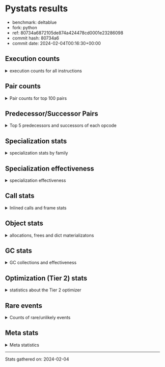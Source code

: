 
# Pystats results

- benchmark: deltablue
- fork: python
- ref: 80734a6872105de874a424478cd0001e23286098
- commit hash: 80734a6
- commit date: 2024-02-04T00:16:30+00:00

## Execution counts

<details>
<summary> execution counts for all instructions </summary>

|Name | Count | Self | Cumulative | Miss ratio | 
|---|---:|---:|---:|---:|
| LOAD_FAST | 391,496,320 | 20.2% | 20.2% |  |
| LOAD_ATTR_INSTANCE_VALUE | 268,408,620 | 13.9% | 34.1% | 1.5% |
| RESUME_CHECK | 131,636,640 | 6.8% | 40.9% | 0.0% |
| CALL_PY_EXACT_ARGS | 123,166,680 | 6.4% | 47.3% | 2.8% |
| LOAD_ATTR_METHOD_WITH_VALUES | 121,385,540 | 6.3% | 53.6% | 5.5% |
| LOAD_GLOBAL_MODULE | 94,470,280 | 4.9% | 58.4% |  |
| POP_JUMP_IF_FALSE | 93,130,320 | 4.8% | 63.3% |  |
| COMPARE_OP_INT | 87,805,100 | 4.5% | 67.8% |  |
| RETURN_VALUE | 81,860,940 | 4.2% | 72.0% |  |
| LOAD_ATTR_CLASS | 78,745,360 | 4.1% | 76.1% |  |
| STORE_FAST | 60,257,680 | 3.1% | 79.2% |  |
| STORE_ATTR_INSTANCE_VALUE | 55,089,540 | 2.8% | 82.1% | 3.4% |
| POP_TOP | 53,102,380 | 2.7% | 84.8% |  |
| RETURN_CONST | 51,095,040 | 2.6% | 87.4% |  |
| FOR_ITER_LIST | 41,702,280 | 2.2% | 89.6% |  |
| JUMP_BACKWARD | 41,364,480 | 2.1% | 91.7% |  |
| LOAD_FAST_LOAD_FAST | 20,323,840 | 1.1% | 92.8% |  |
| TO_BOOL_BOOL | 18,201,080 | 0.9% | 93.7% |  |
| LOAD_ATTR | 17,765,040 | 0.9% | 94.6% |  |
| POP_JUMP_IF_TRUE | 12,500,480 | 0.6% | 95.3% |  |
| LOAD_CONST | 9,244,240 | 0.5% | 95.8% |  |
| LOAD_GLOBAL_BUILTIN | 7,871,600 | 0.4% | 96.2% |  |
| BINARY_OP_ADD_INT | 7,165,340 | 0.4% | 96.5% |  |
| CALL_BOUND_METHOD_EXACT_ARGS | 6,955,340 | 0.4% | 96.9% |  |
| BINARY_OP_MULTIPLY_INT | 6,366,660 | 0.3% | 97.2% |  |
| CALL_LIST_APPEND | 5,997,860 | 0.3% | 97.5% |  |
| COMPARE_OP | 5,512,420 | 0.3% | 97.8% |  |
| COPY | 4,656,640 | 0.2% | 98.1% |  |
| CALL_LEN | 4,446,600 | 0.2% | 98.3% |  |
| TO_BOOL_INT | 4,446,600 | 0.2% | 98.5% |  |
| GET_ITER | 4,057,680 | 0.2% | 98.7% |  |
| CALL | 3,981,820 | 0.2% | 98.9% |  |
| COPY_FREE_VARS | 3,402,320 | 0.2% | 99.1% |  |
| LOAD_SUPER_ATTR_METHOD | 3,402,020 | 0.2% | 99.3% |  |
| CALL_METHOD_DESCRIPTOR_FAST | 3,185,780 | 0.2% | 99.5% | 100.0% |
| POP_JUMP_IF_NONE | 2,869,760 | 0.1% | 99.6% |  |
| FOR_ITER_RANGE | 1,405,380 | 0.1% | 99.7% |  |
| EXIT_INIT_CHECK | 1,318,140 | 0.1% | 99.8% |  |
| CALL_ALLOC_AND_ENTER_INIT | 1,318,140 | 0.1% | 99.8% |  |
| BINARY_OP | 856,520 | 0.0% | 99.9% |  |
| SWAP | 796,160 | 0.0% | 99.9% |  |
| JUMP_FORWARD | 514,560 | 0.0% | 99.9% |  |
| BINARY_SUBSCR | 507,440 | 0.0% | 100.0% |  |
| UNARY_NOT | 271,360 | 0.0% | 100.0% |  |
| INTERPRETER_EXIT | 261,380 | 0.0% | 100.0% |  |
| BINARY_OP_SUBTRACT_INT | 89,540 | 0.0% | 100.0% |  |
| LOAD_ATTR_SLOT | 61,320 | 0.0% | 100.0% |  |
| CALL_BUILTIN_CLASS | 22,980 | 0.0% | 100.0% |  |
| CALL_METHOD_DESCRIPTOR_O | 10,400 | 0.0% | 100.0% | 100.0% |
| BUILD_CONST_KEY_MAP | 10,240 | 0.0% | 100.0% |  |
| BINARY_SUBSCR_DICT | 10,220 | 0.0% | 100.0% |  |
| STORE_GLOBAL | 5,120 | 0.0% | 100.0% |  |
| LOAD_GLOBAL | 4,080 | 0.0% | 100.0% |  |
| PUSH_NULL | 2,880 | 0.0% | 100.0% |  |
| LOAD_FAST_CHECK | 2,560 | 0.0% | 100.0% |  |
| STORE_FAST_STORE_FAST | 2,560 | 0.0% | 100.0% |  |
| UNPACK_SEQUENCE_TUPLE | 2,540 | 0.0% | 100.0% |  |
| STORE_ATTR | 2,200 | 0.0% | 100.0% |  |
| TO_BOOL | 1,280 | 0.0% | 100.0% |  |
| RESUME | 1,200 | 0.0% | 100.0% | 305.0% |
| FOR_ITER | 520 | 0.0% | 100.0% |  |
| LOAD_SUPER_ATTR | 440 | 0.0% | 100.0% |  |
| LOAD_DEREF | 160 | 0.0% | 100.0% |  |
| LOAD_ATTR_MODULE | 120 | 0.0% | 100.0% |  |
| NOP | 80 | 0.0% | 100.0% |  |
| CALL_FUNCTION_EX | 80 | 0.0% | 100.0% |  |
| BINARY_OP_SUBTRACT_FLOAT | 60 | 0.0% | 100.0% |  |
| UNPACK_SEQUENCE | 40 | 0.0% | 100.0% |  |


</details>

## Pair counts

<details>
<summary> Pair counts for top 100 pairs </summary>

|Pair | Count | Self | Cumulative | 
|---|---:|---:|---:|
| LOAD_FAST LOAD_ATTR_INSTANCE_VALUE | 210,659,280 | 10.9% | 10.9% |
| RESUME_CHECK LOAD_FAST | 124,154,240 | 6.4% | 17.3% |
| CALL_PY_EXACT_ARGS RESUME_CHECK | 121,275,820 | 6.3% | 23.6% |
| LOAD_FAST LOAD_ATTR_METHOD_WITH_VALUES | 115,525,680 | 6.0% | 29.5% |
| LOAD_ATTR_METHOD_WITH_VALUES CALL_PY_EXACT_ARGS | 109,241,200 | 5.6% | 35.2% |
| POP_JUMP_IF_FALSE LOAD_FAST | 81,198,080 | 4.2% | 39.4% |
| LOAD_GLOBAL_MODULE LOAD_ATTR_CLASS | 78,745,120 | 4.1% | 43.5% |
| COMPARE_OP_INT POP_JUMP_IF_FALSE | 76,991,800 | 4.0% | 47.4% |
| LOAD_ATTR_INSTANCE_VALUE LOAD_GLOBAL_MODULE | 75,414,840 | 3.9% | 51.3% |
| LOAD_ATTR_CLASS COMPARE_OP_INT | 75,409,760 | 3.9% | 55.2% |
| LOAD_ATTR_INSTANCE_VALUE RETURN_VALUE | 67,089,780 | 3.5% | 58.7% |
| LOAD_ATTR_INSTANCE_VALUE LOAD_FAST | 50,917,820 | 2.6% | 61.3% |
| STORE_FAST LOAD_FAST | 50,457,920 | 2.6% | 63.9% |
| RETURN_CONST POP_TOP | 47,915,520 | 2.5% | 66.4% |
| JUMP_BACKWARD FOR_ITER_LIST | 37,667,720 | 1.9% | 68.4% |
| FOR_ITER_LIST STORE_FAST | 37,667,720 | 1.9% | 70.3% |
| STORE_ATTR_INSTANCE_VALUE RETURN_CONST | 37,554,820 | 1.9% | 72.3% |
| POP_TOP JUMP_BACKWARD | 31,490,640 | 1.6% | 73.9% |
| RETURN_VALUE LOAD_ATTR_INSTANCE_VALUE | 28,710,280 | 1.5% | 75.4% |
| RETURN_VALUE STORE_ATTR_INSTANCE_VALUE | 27,924,360 | 1.4% | 76.8% |
| LOAD_ATTR_INSTANCE_VALUE LOAD_ATTR_INSTANCE_VALUE | 27,204,200 | 1.4% | 78.2% |
| LOAD_FAST STORE_ATTR_INSTANCE_VALUE | 12,233,020 | 0.6% | 78.9% |
| LOAD_FAST CALL_PY_EXACT_ARGS | 12,023,280 | 0.6% | 79.5% |
| LOAD_ATTR LOAD_FAST | 11,743,860 | 0.6% | 80.1% |
| TO_BOOL_BOOL POP_JUMP_IF_FALSE | 11,663,020 | 0.6% | 80.7% |
| LOAD_ATTR_METHOD_WITH_VALUES LOAD_FAST | 10,720,880 | 0.6% | 81.2% |
| RETURN_VALUE TO_BOOL_BOOL | 10,395,620 | 0.5% | 81.8% |
| POP_TOP LOAD_FAST | 9,326,080 | 0.5% | 82.3% |
| COMPARE_OP_INT RETURN_VALUE | 9,277,380 | 0.5% | 82.7% |
| RETURN_VALUE STORE_FAST | 8,867,700 | 0.5% | 83.2% |
| STORE_ATTR_INSTANCE_VALUE LOAD_FAST | 8,680,640 | 0.4% | 83.6% |
| LOAD_FAST LOAD_ATTR | 8,594,160 | 0.4% | 84.1% |
| LOAD_FAST_LOAD_FAST STORE_ATTR_INSTANCE_VALUE | 7,095,780 | 0.4% | 84.5% |
| LOAD_ATTR_INSTANCE_VALUE STORE_FAST | 7,022,000 | 0.4% | 84.8% |
| LOAD_ATTR_INSTANCE_VALUE STORE_ATTR_INSTANCE_VALUE | 7,003,920 | 0.4% | 85.2% |
| CALL_BOUND_METHOD_EXACT_ARGS RESUME_CHECK | 6,955,340 | 0.4% | 85.5% |
| LOAD_GLOBAL_MODULE LOAD_ATTR | 6,492,160 | 0.3% | 85.9% |
| LOAD_FAST COMPARE_OP_INT | 6,471,320 | 0.3% | 86.2% |
| STORE_FAST LOAD_FAST_LOAD_FAST | 6,348,800 | 0.3% | 86.5% |
| TO_BOOL_BOOL POP_JUMP_IF_TRUE | 6,266,720 | 0.3% | 86.9% |
| BINARY_OP_ADD_INT LOAD_FAST | 5,859,820 | 0.3% | 87.2% |
| BINARY_OP_MULTIPLY_INT LOAD_FAST | 5,859,820 | 0.3% | 87.5% |
| LOAD_ATTR_INSTANCE_VALUE BINARY_OP_ADD_INT | 5,859,800 | 0.3% | 87.8% |
| LOAD_ATTR_INSTANCE_VALUE BINARY_OP_MULTIPLY_INT | 5,859,800 | 0.3% | 88.1% |
| POP_JUMP_IF_TRUE LOAD_FAST | 5,488,640 | 0.3% | 88.4% |
| LOAD_FAST CALL_LIST_APPEND | 5,480,560 | 0.3% | 88.6% |
| COMPARE_OP POP_JUMP_IF_TRUE | 5,470,780 | 0.3% | 88.9% |
| LOAD_FAST_LOAD_FAST COMPARE_OP | 5,470,760 | 0.3% | 89.2% |
| LOAD_ATTR_INSTANCE_VALUE COMPARE_OP_INT | 4,897,200 | 0.3% | 89.5% |
| LOAD_ATTR_INSTANCE_VALUE CALL_BOUND_METHOD_EXACT_ARGS | 4,896,960 | 0.3% | 89.7% |
| RETURN_VALUE LOAD_FAST | 4,656,640 | 0.2% | 90.0% |
| LOAD_GLOBAL_BUILTIN LOAD_FAST | 4,456,820 | 0.2% | 90.2% |
| TO_BOOL_INT POP_JUMP_IF_FALSE | 4,446,600 | 0.2% | 90.4% |
| LOAD_FAST CALL_LEN | 4,446,480 | 0.2% | 90.6% |
| CALL_LEN TO_BOOL_INT | 4,446,480 | 0.2% | 90.9% |
| POP_JUMP_IF_TRUE JUMP_BACKWARD | 4,428,800 | 0.2% | 91.1% |
| POP_JUMP_IF_FALSE LOAD_GLOBAL_MODULE | 4,136,440 | 0.2% | 91.3% |
| GET_ITER FOR_ITER_LIST | 4,034,440 | 0.2% | 91.5% |
| LOAD_CONST LOAD_FAST | 3,978,240 | 0.2% | 91.7% |
| LOAD_GLOBAL_MODULE LOAD_FAST | 3,947,080 | 0.2% | 91.9% |
| POP_TOP RETURN_CONST | 3,916,840 | 0.2% | 92.1% |
| POP_TOP LOAD_FAST_LOAD_FAST | 3,906,560 | 0.2% | 92.3% |
| COPY TO_BOOL_BOOL | 3,860,320 | 0.2% | 92.5% |
| COPY_FREE_VARS RESUME_CHECK | 3,402,080 | 0.2% | 92.7% |
| LOAD_FAST LOAD_SUPER_ATTR_METHOD | 3,401,800 | 0.2% | 92.9% |
| LOAD_GLOBAL_BUILTIN LOAD_GLOBAL_MODULE | 3,401,800 | 0.2% | 93.1% |
| STORE_ATTR_INSTANCE_VALUE LOAD_GLOBAL_MODULE | 3,381,520 | 0.2% | 93.2% |
| LOAD_FAST RETURN_VALUE | 3,379,280 | 0.2% | 93.4% |
| LOAD_ATTR_CLASS LOAD_FAST | 3,335,520 | 0.2% | 93.6% |
| RESUME_CHECK LOAD_GLOBAL_BUILTIN | 3,145,840 | 0.2% | 93.8% |
| LOAD_ATTR LOAD_CONST | 3,136,060 | 0.2% | 93.9% |
| CALL_METHOD_DESCRIPTOR_FAST STORE_FAST | 3,125,700 | 0.2% | 94.1% |
| LOAD_CONST CALL_METHOD_DESCRIPTOR_FAST | 3,125,640 | 0.2% | 94.2% |
| LOAD_ATTR_INSTANCE_VALUE COPY | 3,087,300 | 0.2% | 94.4% |
| FOR_ITER_LIST RETURN_CONST | 2,956,800 | 0.2% | 94.5% |
| STORE_FAST LOAD_GLOBAL_MODULE | 2,879,520 | 0.1% | 94.7% |
| LOAD_FAST POP_JUMP_IF_NONE | 2,859,520 | 0.1% | 94.8% |
| POP_JUMP_IF_FALSE JUMP_BACKWARD | 2,839,040 | 0.1% | 95.0% |
| LOAD_FAST GET_ITER | 2,621,520 | 0.1% | 95.1% |
| STORE_ATTR_INSTANCE_VALUE LOAD_CONST | 2,608,480 | 0.1% | 95.3% |
| LOAD_ATTR_INSTANCE_VALUE LOAD_ATTR | 2,604,000 | 0.1% | 95.4% |
| POP_TOP LOAD_GLOBAL_BUILTIN | 2,603,360 | 0.1% | 95.5% |
| CALL_LIST_APPEND RETURN_CONST | 2,593,240 | 0.1% | 95.7% |
| LOAD_ATTR_INSTANCE_VALUE TO_BOOL_BOOL | 2,329,480 | 0.1% | 95.8% |
| JUMP_BACKWARD LOAD_FAST | 2,314,240 | 0.1% | 95.9% |
| POP_JUMP_IF_FALSE POP_TOP | 2,314,240 | 0.1% | 96.0% |
| LOAD_GLOBAL_MODULE CALL | 2,134,920 | 0.1% | 96.1% |
| LOAD_GLOBAL_MODULE LOAD_ATTR_METHOD_WITH_VALUES | 2,104,120 | 0.1% | 96.2% |
| POP_JUMP_IF_FALSE RETURN_CONST | 2,099,200 | 0.1% | 96.4% |
| RESUME_CHECK LOAD_GLOBAL_MODULE | 2,098,920 | 0.1% | 96.5% |
| LOAD_ATTR LOAD_FAST_LOAD_FAST | 2,058,260 | 0.1% | 96.6% |
| LOAD_FAST_LOAD_FAST CALL_BOUND_METHOD_EXACT_ARGS | 2,058,200 | 0.1% | 96.7% |
| STORE_ATTR_INSTANCE_VALUE LOAD_FAST_LOAD_FAST | 2,058,140 | 0.1% | 96.8% |
| CALL_LIST_APPEND JUMP_BACKWARD | 1,827,760 | 0.1% | 96.9% |
| CALL_PY_EXACT_ARGS COPY_FREE_VARS | 1,825,180 | 0.1% | 97.0% |
| LOAD_ATTR_INSTANCE_VALUE LOAD_ATTR_METHOD_WITH_VALUES | 1,817,360 | 0.1% | 97.1% |
| LOAD_FAST_LOAD_FAST LOAD_ATTR_METHOD_WITH_VALUES | 1,812,400 | 0.1% | 97.2% |
| CALL STORE_FAST | 1,605,420 | 0.1% | 97.2% |
| RETURN_CONST TO_BOOL_BOOL | 1,594,740 | 0.1% | 97.3% |
| CALL POP_TOP | 1,579,920 | 0.1% | 97.4% |


</details>

## Predecessor/Successor Pairs

<details>
<summary> Top 5 predecessors and successors of each opcode </summary>

### CACHE

<details>
<summary> Successors and predecessors for CACHE </summary>

|Successors | Count | Percentage | 
|---|---:|---:|
| COPY_FREE_VARS | 258,820 | 99.0% |
| RESUME_CHECK | 2,540 | 1.0% |
| RESUME | 20 | 0.0% |


</details>

### BINARY_SUBSCR

<details>
<summary> Successors and predecessors for BINARY_SUBSCR </summary>

|Predecessors | Count | Percentage | 
|---|---:|---:|
| LOAD_FAST_LOAD_FAST | 506,880 | 99.9% |
| BINARY_SUBSCR | 520 | 0.1% |
| LOAD_ATTR | 20 | 0.0% |
| LOAD_ATTR_INSTANCE_VALUE | 20 | 0.0% |

|Successors | Count | Percentage | 
|---|---:|---:|
| LOAD_ATTR_INSTANCE_VALUE | 506,800 | 99.9% |
| BINARY_SUBSCR | 520 | 0.1% |
| LOAD_ATTR | 80 | 0.0% |
| RETURN_VALUE | 20 | 0.0% |
| BINARY_SUBSCR_DICT | 20 | 0.0% |


</details>

### EXIT_INIT_CHECK

<details>
<summary> Successors and predecessors for EXIT_INIT_CHECK </summary>

|Predecessors | Count | Percentage | 
|---|---:|---:|
| RETURN_CONST | 1,318,140 | 100.0% |

|Successors | Count | Percentage | 
|---|---:|---:|
| RETURN_VALUE | 1,318,140 | 100.0% |


</details>

### GET_ITER

<details>
<summary> Successors and predecessors for GET_ITER </summary>

|Predecessors | Count | Percentage | 
|---|---:|---:|
| LOAD_FAST | 2,621,520 | 64.6% |
| LOAD_ATTR_INSTANCE_VALUE | 1,413,060 | 34.8% |
| CALL_BUILTIN_CLASS | 22,920 | 0.6% |
| CALL | 120 | 0.0% |
| LOAD_ATTR | 60 | 0.0% |

|Successors | Count | Percentage | 
|---|---:|---:|
| FOR_ITER_LIST | 4,034,440 | 99.4% |
| FOR_ITER_RANGE | 22,980 | 0.6% |
| FOR_ITER | 260 | 0.0% |


</details>

### INTERPRETER_EXIT

<details>
<summary> Successors and predecessors for INTERPRETER_EXIT </summary>

|Predecessors | Count | Percentage | 
|---|---:|---:|
| RETURN_CONST | 261,380 | 100.0% |


</details>

### NOP

<details>
<summary> Successors and predecessors for NOP </summary>

|Predecessors | Count | Percentage | 
|---|---:|---:|
| POP_TOP | 80 | 100.0% |

|Successors | Count | Percentage | 
|---|---:|---:|
| LOAD_DEREF | 80 | 100.0% |


</details>

### POP_TOP

<details>
<summary> Successors and predecessors for POP_TOP </summary>

|Predecessors | Count | Percentage | 
|---|---:|---:|
| RETURN_CONST | 47,915,520 | 90.2% |
| POP_JUMP_IF_FALSE | 2,314,240 | 4.4% |
| CALL | 1,579,920 | 3.0% |
| RETURN_VALUE | 770,480 | 1.5% |
| POP_JUMP_IF_TRUE | 512,000 | 1.0% |

|Successors | Count | Percentage | 
|---|---:|---:|
| JUMP_BACKWARD | 31,490,640 | 59.3% |
| LOAD_FAST | 9,326,080 | 17.6% |
| RETURN_CONST | 3,916,840 | 7.4% |
| LOAD_FAST_LOAD_FAST | 3,906,560 | 7.4% |
| LOAD_GLOBAL_BUILTIN | 2,603,360 | 4.9% |


</details>

### PUSH_NULL

<details>
<summary> Successors and predecessors for PUSH_NULL </summary>

|Predecessors | Count | Percentage | 
|---|---:|---:|
| LOAD_FAST | 2,720 | 94.4% |
| LOAD_DEREF | 80 | 2.8% |
| LOAD_ATTR_MODULE | 60 | 2.1% |
| LOAD_ATTR | 20 | 0.7% |

|Successors | Count | Percentage | 
|---|---:|---:|
| CALL | 2,800 | 97.2% |
| LOAD_FAST | 80 | 2.8% |


</details>

### RETURN_VALUE

<details>
<summary> Successors and predecessors for RETURN_VALUE </summary>

|Predecessors | Count | Percentage | 
|---|---:|---:|
| LOAD_ATTR_INSTANCE_VALUE | 67,089,780 | 82.0% |
| COMPARE_OP_INT | 9,277,380 | 11.3% |
| LOAD_FAST | 3,379,280 | 4.1% |
| EXIT_INIT_CHECK | 1,318,140 | 1.6% |
| POP_JUMP_IF_TRUE | 773,120 | 0.9% |

|Successors | Count | Percentage | 
|---|---:|---:|
| LOAD_ATTR_INSTANCE_VALUE | 28,710,280 | 35.1% |
| STORE_ATTR_INSTANCE_VALUE | 27,924,360 | 34.1% |
| TO_BOOL_BOOL | 10,395,620 | 12.7% |
| STORE_FAST | 8,867,700 | 10.8% |
| LOAD_FAST | 4,656,640 | 5.7% |


</details>

### TO_BOOL

<details>
<summary> Successors and predecessors for TO_BOOL </summary>

|Predecessors | Count | Percentage | 
|---|---:|---:|
| RETURN_VALUE | 540 | 42.2% |
| COPY | 160 | 12.5% |
| RETURN_CONST | 140 | 10.9% |
| CALL | 120 | 9.4% |
| CALL_LEN | 120 | 9.4% |

|Successors | Count | Percentage | 
|---|---:|---:|
| TO_BOOL_BOOL | 520 | 40.6% |
| POP_JUMP_IF_FALSE | 460 | 35.9% |
| POP_JUMP_IF_TRUE | 160 | 12.5% |
| TO_BOOL_INT | 120 | 9.4% |
| UNARY_NOT | 20 | 1.6% |


</details>

### UNARY_NOT

<details>
<summary> Successors and predecessors for UNARY_NOT </summary>

|Predecessors | Count | Percentage | 
|---|---:|---:|
| TO_BOOL_BOOL | 271,340 | 100.0% |
| TO_BOOL | 20 | 0.0% |

|Successors | Count | Percentage | 
|---|---:|---:|
| LOAD_FAST | 271,360 | 100.0% |


</details>

### BINARY_OP

<details>
<summary> Successors and predecessors for BINARY_OP </summary>

|Predecessors | Count | Percentage | 
|---|---:|---:|
| LOAD_FAST | 770,600 | 90.0% |
| LOAD_ATTR_INSTANCE_VALUE | 84,520 | 9.9% |
| BINARY_OP | 1,000 | 0.1% |
| LOAD_CONST | 320 | 0.0% |
| LOAD_ATTR | 80 | 0.0% |

|Successors | Count | Percentage | 
|---|---:|---:|
| LOAD_FAST | 596,540 | 69.6% |
| STORE_FAST | 258,580 | 30.2% |
| BINARY_OP | 1,000 | 0.1% |
| BINARY_OP_ADD_INT | 100 | 0.0% |
| CALL | 60 | 0.0% |


</details>

### BUILD_CONST_KEY_MAP

<details>
<summary> Successors and predecessors for BUILD_CONST_KEY_MAP </summary>

|Predecessors | Count | Percentage | 
|---|---:|---:|
| LOAD_CONST | 10,240 | 100.0% |

|Successors | Count | Percentage | 
|---|---:|---:|
| STORE_FAST | 10,240 | 100.0% |


</details>

### CALL

<details>
<summary> Successors and predecessors for CALL </summary>

|Predecessors | Count | Percentage | 
|---|---:|---:|
| LOAD_GLOBAL_MODULE | 2,134,920 | 53.6% |
| LOAD_SUPER_ATTR_METHOD | 1,576,900 | 39.6% |
| LOAD_FAST | 260,440 | 6.5% |
| CALL | 3,420 | 0.1% |
| PUSH_NULL | 2,800 | 0.1% |

|Successors | Count | Percentage | 
|---|---:|---:|
| STORE_FAST | 1,605,420 | 40.3% |
| POP_TOP | 1,579,920 | 39.7% |
| LOAD_FAST | 788,560 | 19.8% |
| CALL | 3,420 | 0.1% |
| CALL_PY_EXACT_ARGS | 1,520 | 0.0% |


</details>

### CALL_FUNCTION_EX

<details>
<summary> Successors and predecessors for CALL_FUNCTION_EX </summary>

|Predecessors | Count | Percentage | 
|---|---:|---:|
| LOAD_FAST | 80 | 100.0% |

|Successors | Count | Percentage | 
|---|---:|---:|
| COPY_FREE_VARS | 80 | 100.0% |


</details>

### COMPARE_OP

<details>
<summary> Successors and predecessors for COMPARE_OP </summary>

|Predecessors | Count | Percentage | 
|---|---:|---:|
| LOAD_FAST_LOAD_FAST | 5,470,760 | 99.2% |
| LOAD_FAST | 20,840 | 0.4% |
| LOAD_ATTR | 15,480 | 0.3% |
| LOAD_CONST | 2,680 | 0.0% |
| COMPARE_OP | 2,460 | 0.0% |

|Successors | Count | Percentage | 
|---|---:|---:|
| POP_JUMP_IF_TRUE | 5,470,780 | 99.2% |
| POP_JUMP_IF_FALSE | 28,440 | 0.5% |
| STORE_FAST | 10,240 | 0.2% |
| COMPARE_OP | 2,460 | 0.0% |
| COMPARE_OP_INT | 420 | 0.0% |


</details>

### COPY

<details>
<summary> Successors and predecessors for COPY </summary>

|Predecessors | Count | Percentage | 
|---|---:|---:|
| LOAD_ATTR_INSTANCE_VALUE | 3,087,300 | 66.3% |
| LOAD_FAST | 796,160 | 17.1% |
| COMPARE_OP_INT | 773,100 | 16.6% |
| LOAD_ATTR | 60 | 0.0% |
| COMPARE_OP | 20 | 0.0% |

|Successors | Count | Percentage | 
|---|---:|---:|
| TO_BOOL_BOOL | 3,860,320 | 82.9% |
| LOAD_ATTR_INSTANCE_VALUE | 796,120 | 17.1% |
| TO_BOOL | 160 | 0.0% |
| LOAD_ATTR | 40 | 0.0% |


</details>

### COPY_FREE_VARS

<details>
<summary> Successors and predecessors for COPY_FREE_VARS </summary>

|Predecessors | Count | Percentage | 
|---|---:|---:|
| CALL_PY_EXACT_ARGS | 1,825,180 | 53.6% |
| CALL_ALLOC_AND_ENTER_INIT | 1,318,140 | 38.7% |
| CACHE | 258,820 | 7.6% |
| CALL | 100 | 0.0% |
| CALL_FUNCTION_EX | 80 | 0.0% |

|Successors | Count | Percentage | 
|---|---:|---:|
| RESUME_CHECK | 3,402,080 | 100.0% |
| RESUME | 240 | 0.0% |


</details>

### FOR_ITER

<details>
<summary> Successors and predecessors for FOR_ITER </summary>

|Predecessors | Count | Percentage | 
|---|---:|---:|
| GET_ITER | 260 | 50.0% |
| JUMP_BACKWARD | 260 | 50.0% |

|Successors | Count | Percentage | 
|---|---:|---:|
| STORE_FAST | 260 | 50.0% |
| FOR_ITER_RANGE | 140 | 26.9% |
| FOR_ITER_LIST | 120 | 23.1% |


</details>

### JUMP_BACKWARD

<details>
<summary> Successors and predecessors for JUMP_BACKWARD </summary>

|Predecessors | Count | Percentage | 
|---|---:|---:|
| POP_TOP | 31,490,640 | 76.1% |
| POP_JUMP_IF_TRUE | 4,428,800 | 10.7% |
| POP_JUMP_IF_FALSE | 2,839,040 | 6.9% |
| CALL_LIST_APPEND | 1,827,760 | 4.4% |
| POP_JUMP_IF_NONE | 509,440 | 1.2% |

|Successors | Count | Percentage | 
|---|---:|---:|
| FOR_ITER_LIST | 37,667,720 | 91.1% |
| LOAD_FAST | 2,314,240 | 5.6% |
| FOR_ITER_RANGE | 1,382,260 | 3.3% |
| FOR_ITER | 260 | 0.0% |


</details>

### JUMP_FORWARD

<details>
<summary> Successors and predecessors for JUMP_FORWARD </summary>

|Predecessors | Count | Percentage | 
|---|---:|---:|
| STORE_ATTR_INSTANCE_VALUE | 514,520 | 100.0% |
| STORE_ATTR | 40 | 0.0% |

|Successors | Count | Percentage | 
|---|---:|---:|
| LOAD_GLOBAL_MODULE | 258,560 | 50.2% |
| LOAD_FAST | 256,000 | 49.8% |


</details>

### LOAD_ATTR

<details>
<summary> Successors and predecessors for LOAD_ATTR </summary>

|Predecessors | Count | Percentage | 
|---|---:|---:|
| LOAD_FAST | 8,594,160 | 48.4% |
| LOAD_GLOBAL_MODULE | 6,492,160 | 36.5% |
| LOAD_ATTR_INSTANCE_VALUE | 2,604,000 | 14.7% |
| LOAD_ATTR_SLOT | 61,320 | 0.3% |
| LOAD_ATTR | 12,160 | 0.1% |

|Successors | Count | Percentage | 
|---|---:|---:|
| LOAD_FAST | 11,743,860 | 66.1% |
| LOAD_CONST | 3,136,060 | 17.7% |
| LOAD_FAST_LOAD_FAST | 2,058,260 | 11.6% |
| CALL_ALLOC_AND_ENTER_INIT | 783,120 | 4.4% |
| COMPARE_OP | 15,480 | 0.1% |


</details>

### LOAD_CONST

<details>
<summary> Successors and predecessors for LOAD_CONST </summary>

|Predecessors | Count | Percentage | 
|---|---:|---:|
| LOAD_ATTR | 3,136,060 | 33.9% |
| STORE_ATTR_INSTANCE_VALUE | 2,608,480 | 28.2% |
| LOAD_ATTR_INSTANCE_VALUE | 801,220 | 8.7% |
| LOAD_FAST | 783,440 | 8.5% |
| LOAD_GLOBAL_MODULE | 517,040 | 5.6% |

|Successors | Count | Percentage | 
|---|---:|---:|
| LOAD_FAST | 3,978,240 | 43.0% |
| CALL_METHOD_DESCRIPTOR_FAST | 3,125,640 | 33.8% |
| BINARY_OP_ADD_INT | 1,305,440 | 14.1% |
| BINARY_OP_MULTIPLY_INT | 506,800 | 5.5% |
| COMPARE_OP_INT | 261,080 | 2.8% |


</details>

### LOAD_DEREF

<details>
<summary> Successors and predecessors for LOAD_DEREF </summary>

|Predecessors | Count | Percentage | 
|---|---:|---:|
| NOP | 80 | 50.0% |
| STORE_FAST | 80 | 50.0% |

|Successors | Count | Percentage | 
|---|---:|---:|
| PUSH_NULL | 80 | 50.0% |
| STORE_FAST | 80 | 50.0% |


</details>

### LOAD_FAST

<details>
<summary> Successors and predecessors for LOAD_FAST </summary>

|Predecessors | Count | Percentage | 
|---|---:|---:|
| RESUME_CHECK | 124,154,240 | 31.7% |
| POP_JUMP_IF_FALSE | 81,198,080 | 20.7% |
| LOAD_ATTR_INSTANCE_VALUE | 50,917,820 | 13.0% |
| STORE_FAST | 50,457,920 | 12.9% |
| LOAD_ATTR | 11,743,860 | 3.0% |

|Successors | Count | Percentage | 
|---|---:|---:|
| LOAD_ATTR_INSTANCE_VALUE | 210,659,280 | 53.8% |
| LOAD_ATTR_METHOD_WITH_VALUES | 115,525,680 | 29.5% |
| STORE_ATTR_INSTANCE_VALUE | 12,233,020 | 3.1% |
| CALL_PY_EXACT_ARGS | 12,023,280 | 3.1% |
| LOAD_ATTR | 8,594,160 | 2.2% |


</details>

### LOAD_FAST_CHECK

<details>
<summary> Successors and predecessors for LOAD_FAST_CHECK </summary>

|Predecessors | Count | Percentage | 
|---|---:|---:|
| POP_TOP | 2,560 | 100.0% |

|Successors | Count | Percentage | 
|---|---:|---:|
| LOAD_ATTR_INSTANCE_VALUE | 2,520 | 98.4% |
| LOAD_ATTR | 40 | 1.6% |


</details>

### LOAD_FAST_LOAD_FAST

<details>
<summary> Successors and predecessors for LOAD_FAST_LOAD_FAST </summary>

|Predecessors | Count | Percentage | 
|---|---:|---:|
| STORE_FAST | 6,348,800 | 31.2% |
| POP_TOP | 3,906,560 | 19.2% |
| LOAD_ATTR | 2,058,260 | 10.1% |
| STORE_ATTR_INSTANCE_VALUE | 2,058,140 | 10.1% |
| POP_JUMP_IF_TRUE | 1,297,920 | 6.4% |

|Successors | Count | Percentage | 
|---|---:|---:|
| STORE_ATTR_INSTANCE_VALUE | 7,095,780 | 34.9% |
| COMPARE_OP | 5,470,760 | 26.9% |
| CALL_BOUND_METHOD_EXACT_ARGS | 2,058,200 | 10.1% |
| LOAD_ATTR_METHOD_WITH_VALUES | 1,812,400 | 8.9% |
| CALL_PY_EXACT_ARGS | 1,569,160 | 7.7% |


</details>

### LOAD_GLOBAL

<details>
<summary> Successors and predecessors for LOAD_GLOBAL </summary>

|Predecessors | Count | Percentage | 
|---|---:|---:|
| STORE_FAST | 680 | 16.7% |
| POP_JUMP_IF_FALSE | 560 | 13.7% |
| POP_TOP | 500 | 12.3% |
| RESUME | 380 | 9.3% |
| RESUME_CHECK | 380 | 9.3% |

|Successors | Count | Percentage | 
|---|---:|---:|
| LOAD_GLOBAL_MODULE | 1,560 | 38.2% |
| LOAD_ATTR | 760 | 18.6% |
| LOAD_FAST | 660 | 16.2% |
| LOAD_GLOBAL_BUILTIN | 480 | 11.8% |
| CALL | 240 | 5.9% |


</details>

### LOAD_SUPER_ATTR

<details>
<summary> Successors and predecessors for LOAD_SUPER_ATTR </summary>

|Predecessors | Count | Percentage | 
|---|---:|---:|
| LOAD_FAST | 440 | 100.0% |

|Successors | Count | Percentage | 
|---|---:|---:|
| LOAD_SUPER_ATTR_METHOD | 220 | 50.0% |
| CALL | 100 | 22.7% |
| LOAD_FAST | 60 | 13.6% |
| LOAD_FAST_LOAD_FAST | 60 | 13.6% |


</details>

### POP_JUMP_IF_FALSE

<details>
<summary> Successors and predecessors for POP_JUMP_IF_FALSE </summary>

|Predecessors | Count | Percentage | 
|---|---:|---:|
| COMPARE_OP_INT | 76,991,800 | 82.7% |
| TO_BOOL_BOOL | 11,663,020 | 12.5% |
| TO_BOOL_INT | 4,446,600 | 4.8% |
| COMPARE_OP | 28,440 | 0.0% |
| TO_BOOL | 460 | 0.0% |

|Successors | Count | Percentage | 
|---|---:|---:|
| LOAD_FAST | 81,198,080 | 87.2% |
| LOAD_GLOBAL_MODULE | 4,136,440 | 4.4% |
| JUMP_BACKWARD | 2,839,040 | 3.0% |
| POP_TOP | 2,314,240 | 2.5% |
| RETURN_CONST | 2,099,200 | 2.3% |


</details>

### POP_JUMP_IF_NONE

<details>
<summary> Successors and predecessors for POP_JUMP_IF_NONE </summary>

|Predecessors | Count | Percentage | 
|---|---:|---:|
| LOAD_FAST | 2,859,520 | 99.6% |
| LOAD_ATTR_INSTANCE_VALUE | 10,220 | 0.4% |
| LOAD_ATTR | 20 | 0.0% |

|Successors | Count | Percentage | 
|---|---:|---:|
| RETURN_CONST | 783,360 | 27.3% |
| LOAD_FAST_LOAD_FAST | 778,240 | 27.1% |
| LOAD_FAST | 542,720 | 18.9% |
| JUMP_BACKWARD | 509,440 | 17.8% |
| LOAD_GLOBAL_MODULE | 255,960 | 8.9% |


</details>

### POP_JUMP_IF_TRUE

<details>
<summary> Successors and predecessors for POP_JUMP_IF_TRUE </summary>

|Predecessors | Count | Percentage | 
|---|---:|---:|
| TO_BOOL_BOOL | 6,266,720 | 50.1% |
| COMPARE_OP | 5,470,780 | 43.8% |
| COMPARE_OP_INT | 762,820 | 6.1% |
| TO_BOOL | 160 | 0.0% |

|Successors | Count | Percentage | 
|---|---:|---:|
| LOAD_FAST | 5,488,640 | 43.9% |
| JUMP_BACKWARD | 4,428,800 | 35.4% |
| LOAD_FAST_LOAD_FAST | 1,297,920 | 10.4% |
| RETURN_VALUE | 773,120 | 6.2% |
| POP_TOP | 512,000 | 4.1% |


</details>

### RETURN_CONST

<details>
<summary> Successors and predecessors for RETURN_CONST </summary>

|Predecessors | Count | Percentage | 
|---|---:|---:|
| STORE_ATTR_INSTANCE_VALUE | 37,554,820 | 73.5% |
| POP_TOP | 3,916,840 | 7.7% |
| FOR_ITER_LIST | 2,956,800 | 5.8% |
| CALL_LIST_APPEND | 2,593,240 | 5.1% |
| POP_JUMP_IF_FALSE | 2,099,200 | 4.1% |

|Successors | Count | Percentage | 
|---|---:|---:|
| POP_TOP | 47,915,520 | 93.8% |
| TO_BOOL_BOOL | 1,594,740 | 3.1% |
| EXIT_INIT_CHECK | 1,318,140 | 2.6% |
| INTERPRETER_EXIT | 261,380 | 0.5% |
| STORE_FAST | 5,120 | 0.0% |


</details>

### STORE_ATTR

<details>
<summary> Successors and predecessors for STORE_ATTR </summary>

|Predecessors | Count | Percentage | 
|---|---:|---:|
| LOAD_FAST | 1,220 | 55.5% |
| LOAD_FAST_LOAD_FAST | 540 | 24.5% |
| RETURN_VALUE | 120 | 5.5% |
| LOAD_ATTR | 120 | 5.5% |
| LOAD_ATTR_INSTANCE_VALUE | 120 | 5.5% |

|Successors | Count | Percentage | 
|---|---:|---:|
| STORE_ATTR_INSTANCE_VALUE | 1,020 | 46.4% |
| RETURN_CONST | 380 | 17.3% |
| LOAD_FAST | 320 | 14.5% |
| LOAD_CONST | 160 | 7.3% |
| LOAD_GLOBAL | 140 | 6.4% |


</details>

### STORE_FAST

<details>
<summary> Successors and predecessors for STORE_FAST </summary>

|Predecessors | Count | Percentage | 
|---|---:|---:|
| FOR_ITER_LIST | 37,667,720 | 62.5% |
| RETURN_VALUE | 8,867,700 | 14.7% |
| LOAD_ATTR_INSTANCE_VALUE | 7,022,000 | 11.7% |
| CALL_METHOD_DESCRIPTOR_FAST | 3,125,700 | 5.2% |
| CALL | 1,605,420 | 2.7% |

|Successors | Count | Percentage | 
|---|---:|---:|
| LOAD_FAST | 50,457,920 | 83.7% |
| LOAD_FAST_LOAD_FAST | 6,348,800 | 10.5% |
| LOAD_GLOBAL_MODULE | 2,879,520 | 4.8% |
| LOAD_CONST | 271,360 | 0.5% |
| JUMP_BACKWARD | 268,800 | 0.4% |


</details>

### STORE_FAST_STORE_FAST

<details>
<summary> Successors and predecessors for STORE_FAST_STORE_FAST </summary>

|Predecessors | Count | Percentage | 
|---|---:|---:|
| UNPACK_SEQUENCE_TUPLE | 2,540 | 99.2% |
| UNPACK_SEQUENCE | 20 | 0.8% |

|Successors | Count | Percentage | 
|---|---:|---:|
| STORE_FAST | 2,560 | 100.0% |


</details>

### STORE_GLOBAL

<details>
<summary> Successors and predecessors for STORE_GLOBAL </summary>

|Predecessors | Count | Percentage | 
|---|---:|---:|
| RETURN_VALUE | 5,080 | 99.2% |
| CALL | 40 | 0.8% |

|Successors | Count | Percentage | 
|---|---:|---:|
| LOAD_CONST | 2,560 | 50.0% |
| LOAD_GLOBAL_MODULE | 2,520 | 49.2% |
| LOAD_GLOBAL | 40 | 0.8% |


</details>

### SWAP

<details>
<summary> Successors and predecessors for SWAP </summary>

|Predecessors | Count | Percentage | 
|---|---:|---:|
| BINARY_OP_ADD_INT | 796,140 | 100.0% |
| BINARY_OP | 20 | 0.0% |

|Successors | Count | Percentage | 
|---|---:|---:|
| STORE_ATTR_INSTANCE_VALUE | 796,120 | 100.0% |
| STORE_ATTR | 40 | 0.0% |


</details>

### UNPACK_SEQUENCE

<details>
<summary> Successors and predecessors for UNPACK_SEQUENCE </summary>

|Predecessors | Count | Percentage | 
|---|---:|---:|
| LOAD_CONST | 40 | 100.0% |

|Successors | Count | Percentage | 
|---|---:|---:|
| STORE_FAST_STORE_FAST | 20 | 50.0% |
| UNPACK_SEQUENCE_TUPLE | 20 | 50.0% |


</details>

### RESUME

<details>
<summary> Successors and predecessors for RESUME </summary>

|Predecessors | Count | Percentage | 
|---|---:|---:|
| CALL | 740 | 61.7% |
| COPY_FREE_VARS | 240 | 20.0% |
| CALL_PY_EXACT_ARGS | 200 | 16.7% |
| CACHE | 20 | 1.7% |

|Successors | Count | Percentage | 
|---|---:|---:|
| LOAD_FAST | 640 | 53.3% |
| LOAD_GLOBAL | 380 | 31.7% |
| RETURN_CONST | 120 | 10.0% |
| LOAD_CONST | 40 | 3.3% |
| LOAD_FAST_LOAD_FAST | 20 | 1.7% |


</details>

### BINARY_OP_ADD_INT

<details>
<summary> Successors and predecessors for BINARY_OP_ADD_INT </summary>

|Predecessors | Count | Percentage | 
|---|---:|---:|
| LOAD_ATTR_INSTANCE_VALUE | 5,859,800 | 81.8% |
| LOAD_CONST | 1,305,440 | 18.2% |
| BINARY_OP | 100 | 0.0% |

|Successors | Count | Percentage | 
|---|---:|---:|
| LOAD_FAST | 5,859,820 | 81.8% |
| SWAP | 796,140 | 11.1% |
| COMPARE_OP_INT | 506,800 | 7.1% |
| CALL_BUILTIN_CLASS | 2,520 | 0.0% |
| COMPARE_OP | 40 | 0.0% |


</details>

### BINARY_OP_MULTIPLY_INT

<details>
<summary> Successors and predecessors for BINARY_OP_MULTIPLY_INT </summary>

|Predecessors | Count | Percentage | 
|---|---:|---:|
| LOAD_ATTR_INSTANCE_VALUE | 5,859,800 | 92.0% |
| LOAD_CONST | 506,800 | 8.0% |
| BINARY_OP | 60 | 0.0% |

|Successors | Count | Percentage | 
|---|---:|---:|
| LOAD_FAST | 5,859,820 | 92.0% |
| LOAD_CONST | 506,840 | 8.0% |


</details>

### BINARY_OP_SUBTRACT_FLOAT

<details>
<summary> Successors and predecessors for BINARY_OP_SUBTRACT_FLOAT </summary>

|Predecessors | Count | Percentage | 
|---|---:|---:|
| LOAD_FAST | 40 | 66.7% |
| BINARY_OP | 20 | 33.3% |

|Successors | Count | Percentage | 
|---|---:|---:|
| STORE_FAST | 60 | 100.0% |


</details>

### BINARY_OP_SUBTRACT_INT

<details>
<summary> Successors and predecessors for BINARY_OP_SUBTRACT_INT </summary>

|Predecessors | Count | Percentage | 
|---|---:|---:|
| LOAD_ATTR_INSTANCE_VALUE | 84,440 | 94.3% |
| LOAD_CONST | 5,040 | 5.6% |
| BINARY_OP | 60 | 0.1% |

|Successors | Count | Percentage | 
|---|---:|---:|
| LOAD_FAST | 84,460 | 94.3% |
| CALL_BUILTIN_CLASS | 5,040 | 5.6% |
| CALL | 40 | 0.0% |


</details>

### BINARY_SUBSCR_DICT

<details>
<summary> Successors and predecessors for BINARY_SUBSCR_DICT </summary>

|Predecessors | Count | Percentage | 
|---|---:|---:|
| LOAD_ATTR_INSTANCE_VALUE | 10,200 | 99.8% |
| BINARY_SUBSCR | 20 | 0.2% |

|Successors | Count | Percentage | 
|---|---:|---:|
| RETURN_VALUE | 10,220 | 100.0% |


</details>

### CALL_ALLOC_AND_ENTER_INIT

<details>
<summary> Successors and predecessors for CALL_ALLOC_AND_ENTER_INIT </summary>

|Predecessors | Count | Percentage | 
|---|---:|---:|
| LOAD_ATTR | 783,120 | 59.4% |
| LOAD_FAST | 511,920 | 38.8% |
| LOAD_GLOBAL_MODULE | 17,800 | 1.4% |
| LOAD_CONST | 5,040 | 0.4% |
| CALL | 260 | 0.0% |

|Successors | Count | Percentage | 
|---|---:|---:|
| COPY_FREE_VARS | 1,318,140 | 100.0% |


</details>

### CALL_BOUND_METHOD_EXACT_ARGS

<details>
<summary> Successors and predecessors for CALL_BOUND_METHOD_EXACT_ARGS </summary>

|Predecessors | Count | Percentage | 
|---|---:|---:|
| LOAD_ATTR_INSTANCE_VALUE | 4,896,960 | 70.4% |
| LOAD_FAST_LOAD_FAST | 2,058,200 | 29.6% |
| CALL | 180 | 0.0% |

|Successors | Count | Percentage | 
|---|---:|---:|
| RESUME_CHECK | 6,955,340 | 100.0% |


</details>

### CALL_BUILTIN_CLASS

<details>
<summary> Successors and predecessors for CALL_BUILTIN_CLASS </summary>

|Predecessors | Count | Percentage | 
|---|---:|---:|
| LOAD_CONST | 12,720 | 55.4% |
| BINARY_OP_SUBTRACT_INT | 5,040 | 21.9% |
| LOAD_FAST | 2,560 | 11.1% |
| BINARY_OP_ADD_INT | 2,520 | 11.0% |
| CALL | 140 | 0.6% |

|Successors | Count | Percentage | 
|---|---:|---:|
| GET_ITER | 22,920 | 99.7% |
| STORE_FAST | 60 | 0.3% |


</details>

### CALL_LEN

<details>
<summary> Successors and predecessors for CALL_LEN </summary>

|Predecessors | Count | Percentage | 
|---|---:|---:|
| LOAD_FAST | 4,446,480 | 100.0% |
| CALL | 120 | 0.0% |

|Successors | Count | Percentage | 
|---|---:|---:|
| TO_BOOL_INT | 4,446,480 | 100.0% |
| TO_BOOL | 120 | 0.0% |


</details>

### CALL_LIST_APPEND

<details>
<summary> Successors and predecessors for CALL_LIST_APPEND </summary>

|Predecessors | Count | Percentage | 
|---|---:|---:|
| LOAD_FAST | 5,480,560 | 91.4% |
| RETURN_VALUE | 517,080 | 8.6% |
| CALL | 220 | 0.0% |

|Successors | Count | Percentage | 
|---|---:|---:|
| RETURN_CONST | 2,593,240 | 43.2% |
| JUMP_BACKWARD | 1,827,760 | 30.5% |
| LOAD_GLOBAL_BUILTIN | 1,308,080 | 21.8% |
| LOAD_GLOBAL_MODULE | 268,680 | 4.5% |
| LOAD_GLOBAL | 100 | 0.0% |


</details>

### CALL_METHOD_DESCRIPTOR_FAST

<details>
<summary> Successors and predecessors for CALL_METHOD_DESCRIPTOR_FAST </summary>

|Predecessors | Count | Percentage | 
|---|---:|---:|
| LOAD_CONST | 3,125,640 | 98.1% |
| CALL_METHOD_DESCRIPTOR_FAST | 60,080 | 1.9% |
| CALL | 60 | 0.0% |

|Successors | Count | Percentage | 
|---|---:|---:|
| STORE_FAST | 3,125,700 | 98.1% |
| CALL_METHOD_DESCRIPTOR_FAST | 60,080 | 1.9% |


</details>

### CALL_METHOD_DESCRIPTOR_O

<details>
<summary> Successors and predecessors for CALL_METHOD_DESCRIPTOR_O </summary>

|Predecessors | Count | Percentage | 
|---|---:|---:|
| LOAD_FAST | 10,200 | 98.1% |
| CALL_METHOD_DESCRIPTOR_O | 180 | 1.7% |
| CALL | 20 | 0.2% |

|Successors | Count | Percentage | 
|---|---:|---:|
| POP_TOP | 10,220 | 98.3% |
| CALL_METHOD_DESCRIPTOR_O | 180 | 1.7% |


</details>

### CALL_PY_EXACT_ARGS

<details>
<summary> Successors and predecessors for CALL_PY_EXACT_ARGS </summary>

|Predecessors | Count | Percentage | 
|---|---:|---:|
| LOAD_ATTR_METHOD_WITH_VALUES | 109,241,200 | 88.7% |
| LOAD_FAST | 12,023,280 | 9.8% |
| LOAD_FAST_LOAD_FAST | 1,569,160 | 1.3% |
| LOAD_SUPER_ATTR_METHOD | 255,960 | 0.2% |
| CALL_PY_EXACT_ARGS | 65,480 | 0.1% |

|Successors | Count | Percentage | 
|---|---:|---:|
| RESUME_CHECK | 121,275,820 | 98.5% |
| COPY_FREE_VARS | 1,825,180 | 1.5% |
| CALL_PY_EXACT_ARGS | 65,480 | 0.1% |
| RESUME | 200 | 0.0% |


</details>

### COMPARE_OP_INT

<details>
<summary> Successors and predecessors for COMPARE_OP_INT </summary>

|Predecessors | Count | Percentage | 
|---|---:|---:|
| LOAD_ATTR_CLASS | 75,409,760 | 85.9% |
| LOAD_FAST | 6,471,320 | 7.4% |
| LOAD_ATTR_INSTANCE_VALUE | 4,897,200 | 5.6% |
| BINARY_OP_ADD_INT | 506,800 | 0.6% |
| LOAD_CONST | 261,080 | 0.3% |

|Successors | Count | Percentage | 
|---|---:|---:|
| POP_JUMP_IF_FALSE | 76,991,800 | 87.7% |
| RETURN_VALUE | 9,277,380 | 10.6% |
| COPY | 773,100 | 0.9% |
| POP_JUMP_IF_TRUE | 762,820 | 0.9% |


</details>

### FOR_ITER_LIST

<details>
<summary> Successors and predecessors for FOR_ITER_LIST </summary>

|Predecessors | Count | Percentage | 
|---|---:|---:|
| JUMP_BACKWARD | 37,667,720 | 90.3% |
| GET_ITER | 4,034,440 | 9.7% |
| FOR_ITER | 120 | 0.0% |

|Successors | Count | Percentage | 
|---|---:|---:|
| STORE_FAST | 37,667,720 | 90.3% |
| RETURN_CONST | 2,956,800 | 7.1% |
| LOAD_FAST | 550,400 | 1.3% |
| LOAD_GLOBAL_BUILTIN | 527,320 | 1.3% |
| LOAD_GLOBAL | 40 | 0.0% |


</details>

### FOR_ITER_RANGE

<details>
<summary> Successors and predecessors for FOR_ITER_RANGE </summary>

|Predecessors | Count | Percentage | 
|---|---:|---:|
| JUMP_BACKWARD | 1,382,260 | 98.4% |
| GET_ITER | 22,980 | 1.6% |
| FOR_ITER | 140 | 0.0% |

|Successors | Count | Percentage | 
|---|---:|---:|
| STORE_FAST | 1,382,260 | 98.4% |
| LOAD_FAST | 10,320 | 0.7% |
| LOAD_GLOBAL_MODULE | 7,560 | 0.5% |
| RETURN_CONST | 5,120 | 0.4% |
| LOAD_GLOBAL | 120 | 0.0% |


</details>

### LOAD_ATTR_CLASS

<details>
<summary> Successors and predecessors for LOAD_ATTR_CLASS </summary>

|Predecessors | Count | Percentage | 
|---|---:|---:|
| LOAD_GLOBAL_MODULE | 78,745,120 | 100.0% |
| LOAD_ATTR | 240 | 0.0% |

|Successors | Count | Percentage | 
|---|---:|---:|
| COMPARE_OP_INT | 75,409,760 | 95.8% |
| LOAD_FAST | 3,335,520 | 4.2% |
| COMPARE_OP | 80 | 0.0% |


</details>

### LOAD_ATTR_INSTANCE_VALUE

<details>
<summary> Successors and predecessors for LOAD_ATTR_INSTANCE_VALUE </summary>

|Predecessors | Count | Percentage | 
|---|---:|---:|
| LOAD_FAST | 210,659,280 | 78.5% |
| RETURN_VALUE | 28,710,280 | 10.7% |
| LOAD_ATTR_INSTANCE_VALUE | 27,204,200 | 10.1% |
| COPY | 796,120 | 0.3% |
| LOAD_FAST_LOAD_FAST | 527,240 | 0.2% |

|Successors | Count | Percentage | 
|---|---:|---:|
| LOAD_GLOBAL_MODULE | 75,414,840 | 28.1% |
| RETURN_VALUE | 67,089,780 | 25.0% |
| LOAD_FAST | 50,917,820 | 19.0% |
| LOAD_ATTR_INSTANCE_VALUE | 27,204,200 | 10.1% |
| STORE_FAST | 7,022,000 | 2.6% |


</details>

### LOAD_ATTR_METHOD_WITH_VALUES

<details>
<summary> Successors and predecessors for LOAD_ATTR_METHOD_WITH_VALUES </summary>

|Predecessors | Count | Percentage | 
|---|---:|---:|
| LOAD_FAST | 115,525,680 | 95.2% |
| LOAD_GLOBAL_MODULE | 2,104,120 | 1.7% |
| LOAD_ATTR_INSTANCE_VALUE | 1,817,360 | 1.5% |
| LOAD_FAST_LOAD_FAST | 1,812,400 | 1.5% |
| LOAD_ATTR_METHOD_WITH_VALUES | 124,720 | 0.1% |

|Successors | Count | Percentage | 
|---|---:|---:|
| CALL_PY_EXACT_ARGS | 109,241,200 | 90.0% |
| LOAD_FAST | 10,720,880 | 8.8% |
| LOAD_FAST_LOAD_FAST | 1,297,900 | 1.1% |
| LOAD_ATTR_METHOD_WITH_VALUES | 124,720 | 0.1% |
| CALL | 840 | 0.0% |


</details>

### LOAD_ATTR_MODULE

<details>
<summary> Successors and predecessors for LOAD_ATTR_MODULE </summary>

|Predecessors | Count | Percentage | 
|---|---:|---:|
| LOAD_GLOBAL_MODULE | 80 | 66.7% |
| LOAD_ATTR | 40 | 33.3% |

|Successors | Count | Percentage | 
|---|---:|---:|
| PUSH_NULL | 60 | 50.0% |
| STORE_FAST | 60 | 50.0% |


</details>

### LOAD_ATTR_SLOT

<details>
<summary> Successors and predecessors for LOAD_ATTR_SLOT </summary>

|Predecessors | Count | Percentage | 
|---|---:|---:|
| LOAD_FAST | 61,200 | 99.8% |
| LOAD_ATTR | 120 | 0.2% |

|Successors | Count | Percentage | 
|---|---:|---:|
| LOAD_ATTR | 61,320 | 100.0% |


</details>

### LOAD_GLOBAL_BUILTIN

<details>
<summary> Successors and predecessors for LOAD_GLOBAL_BUILTIN </summary>

|Predecessors | Count | Percentage | 
|---|---:|---:|
| RESUME_CHECK | 3,145,840 | 40.0% |
| POP_TOP | 2,603,360 | 33.1% |
| CALL_LIST_APPEND | 1,308,080 | 16.6% |
| FOR_ITER_LIST | 527,320 | 6.7% |
| STORE_ATTR_INSTANCE_VALUE | 255,960 | 3.3% |

|Successors | Count | Percentage | 
|---|---:|---:|
| LOAD_FAST | 4,456,820 | 56.6% |
| LOAD_GLOBAL_MODULE | 3,401,800 | 43.2% |
| LOAD_CONST | 12,760 | 0.2% |
| LOAD_GLOBAL | 220 | 0.0% |


</details>

### LOAD_GLOBAL_MODULE

<details>
<summary> Successors and predecessors for LOAD_GLOBAL_MODULE </summary>

|Predecessors | Count | Percentage | 
|---|---:|---:|
| LOAD_ATTR_INSTANCE_VALUE | 75,414,840 | 79.8% |
| POP_JUMP_IF_FALSE | 4,136,440 | 4.4% |
| LOAD_GLOBAL_BUILTIN | 3,401,800 | 3.6% |
| STORE_ATTR_INSTANCE_VALUE | 3,381,520 | 3.6% |
| STORE_FAST | 2,879,520 | 3.0% |

|Successors | Count | Percentage | 
|---|---:|---:|
| LOAD_ATTR_CLASS | 78,745,120 | 83.4% |
| LOAD_ATTR | 6,492,160 | 6.9% |
| LOAD_FAST | 3,947,080 | 4.2% |
| CALL | 2,134,920 | 2.3% |
| LOAD_ATTR_METHOD_WITH_VALUES | 2,104,120 | 2.2% |


</details>

### LOAD_SUPER_ATTR_METHOD

<details>
<summary> Successors and predecessors for LOAD_SUPER_ATTR_METHOD </summary>

|Predecessors | Count | Percentage | 
|---|---:|---:|
| LOAD_FAST | 3,401,800 | 100.0% |
| LOAD_SUPER_ATTR | 220 | 0.0% |

|Successors | Count | Percentage | 
|---|---:|---:|
| CALL | 1,576,900 | 46.4% |
| LOAD_FAST | 1,041,860 | 30.6% |
| LOAD_FAST_LOAD_FAST | 527,300 | 15.5% |
| CALL_PY_EXACT_ARGS | 255,960 | 7.5% |


</details>

### RESUME_CHECK

<details>
<summary> Successors and predecessors for RESUME_CHECK </summary>

|Predecessors | Count | Percentage | 
|---|---:|---:|
| CALL_PY_EXACT_ARGS | 121,275,820 | 92.1% |
| CALL_BOUND_METHOD_EXACT_ARGS | 6,955,340 | 5.3% |
| COPY_FREE_VARS | 3,402,080 | 2.6% |
| CACHE | 2,540 | 0.0% |
| CALL | 860 | 0.0% |

|Successors | Count | Percentage | 
|---|---:|---:|
| LOAD_FAST | 124,154,240 | 94.3% |
| LOAD_GLOBAL_BUILTIN | 3,145,840 | 2.4% |
| LOAD_GLOBAL_MODULE | 2,098,920 | 1.6% |
| RETURN_CONST | 1,185,160 | 0.9% |
| LOAD_FAST_LOAD_FAST | 1,026,540 | 0.8% |


</details>

### STORE_ATTR_INSTANCE_VALUE

<details>
<summary> Successors and predecessors for STORE_ATTR_INSTANCE_VALUE </summary>

|Predecessors | Count | Percentage | 
|---|---:|---:|
| RETURN_VALUE | 27,924,360 | 50.7% |
| LOAD_FAST | 12,233,020 | 22.2% |
| LOAD_FAST_LOAD_FAST | 7,095,780 | 12.9% |
| LOAD_ATTR_INSTANCE_VALUE | 7,003,920 | 12.7% |
| SWAP | 796,120 | 1.4% |

|Successors | Count | Percentage | 
|---|---:|---:|
| RETURN_CONST | 37,554,820 | 68.2% |
| LOAD_FAST | 8,680,640 | 15.8% |
| LOAD_GLOBAL_MODULE | 3,381,520 | 6.1% |
| LOAD_CONST | 2,608,480 | 4.7% |
| LOAD_FAST_LOAD_FAST | 2,058,140 | 3.7% |


</details>

### TO_BOOL_BOOL

<details>
<summary> Successors and predecessors for TO_BOOL_BOOL </summary>

|Predecessors | Count | Percentage | 
|---|---:|---:|
| RETURN_VALUE | 10,395,620 | 57.1% |
| COPY | 3,860,320 | 21.2% |
| LOAD_ATTR_INSTANCE_VALUE | 2,329,480 | 12.8% |
| RETURN_CONST | 1,594,740 | 8.8% |
| LOAD_FAST | 20,400 | 0.1% |

|Successors | Count | Percentage | 
|---|---:|---:|
| POP_JUMP_IF_FALSE | 11,663,020 | 64.1% |
| POP_JUMP_IF_TRUE | 6,266,720 | 34.4% |
| UNARY_NOT | 271,340 | 1.5% |


</details>

### TO_BOOL_INT

<details>
<summary> Successors and predecessors for TO_BOOL_INT </summary>

|Predecessors | Count | Percentage | 
|---|---:|---:|
| CALL_LEN | 4,446,480 | 100.0% |
| TO_BOOL | 120 | 0.0% |

|Successors | Count | Percentage | 
|---|---:|---:|
| POP_JUMP_IF_FALSE | 4,446,600 | 100.0% |


</details>

### UNPACK_SEQUENCE_TUPLE

<details>
<summary> Successors and predecessors for UNPACK_SEQUENCE_TUPLE </summary>

|Predecessors | Count | Percentage | 
|---|---:|---:|
| LOAD_CONST | 2,520 | 99.2% |
| UNPACK_SEQUENCE | 20 | 0.8% |

|Successors | Count | Percentage | 
|---|---:|---:|
| STORE_FAST_STORE_FAST | 2,540 | 100.0% |


</details>


</details>

## Specialization stats

<details>
<summary> specialization stats by family </summary>

### BINARY_OP

<details>
<summary> specialization stats for BINARY_OP family </summary>

|Kind | Count | Ratio | 
|---|---:|---:|
|     deferred | 855,280 | 5.9% |
|          hit | 13,621,600 | 94.1% |

| | Count | Ratio | 
|---|---:|---:|
| Success | 240 | 19.4% |
| Failure | 1,000 | 80.6% |

|Failure kind | Count | Ratio | 
|---|---:|---:|
| remainder | 780 | 78.0% |
| true divide other | 220 | 22.0% |


</details>

### BINARY_SUBSCR

<details>
<summary> specialization stats for BINARY_SUBSCR family </summary>

|Kind | Count | Ratio | 
|---|---:|---:|
|     deferred | 506,900 | 97.9% |
|          hit | 10,220 | 2.0% |

| | Count | Ratio | 
|---|---:|---:|
| Success | 20 | 3.7% |
| Failure | 520 | 96.3% |

|Failure kind | Count | Ratio | 
|---|---:|---:|
| buffer int | 520 | 100.0% |


</details>

### CALL

<details>
<summary> specialization stats for CALL family </summary>

|Kind | Count | Ratio | 
|---|---:|---:|
|     deferred | 10,528,520 | 6.7% |
|          hit | 145,380,740 | 93.2% |
|         miss | 6,678,380 | 4.3% |

| | Count | Ratio | 
|---|---:|---:|
| Success | 128,260 | 97.4% |
| Failure | 3,420 | 2.6% |

|Failure kind | Count | Ratio | 
|---|---:|---:|
| class mutable | 1,920 | 56.1% |
| operator wrapper | 1,060 | 31.0% |
| wrong number arguments | 260 | 7.6% |
| other | 120 | 3.5% |
| cfunc noargs | 60 | 1.8% |


</details>

### COMPARE_OP

<details>
<summary> specialization stats for COMPARE_OP family </summary>

|Kind | Count | Ratio | 
|---|---:|---:|
|     deferred | 5,509,540 | 5.9% |
|          hit | 87,805,100 | 94.1% |

| | Count | Ratio | 
|---|---:|---:|
| Success | 420 | 14.6% |
| Failure | 2,460 | 85.4% |

|Failure kind | Count | Ratio | 
|---|---:|---:|
| baseobject | 1,720 | 69.9% |
| different types | 620 | 25.2% |
| float long | 120 | 4.9% |


</details>

### FOR_ITER

<details>
<summary> specialization stats for FOR_ITER family </summary>

|Kind | Count | Ratio | 
|---|---:|---:|
|     deferred | 260 | 0.0% |
|          hit | 43,107,660 | 100.0% |

| | Count | Ratio | 
|---|---:|---:|
| Success | 260 | 100.0% |
| Failure | 0 | 0.0% |


</details>

### LOAD_ATTR

<details>
<summary> specialization stats for LOAD_ATTR family </summary>

|Kind | Count | Ratio | 
|---|---:|---:|
|     deferred | 28,241,680 | 5.8% |
|          hit | 457,907,600 | 94.1% |
|         miss | 10,693,360 | 2.2% |

| | Count | Ratio | 
|---|---:|---:|
| Success | 205,280 | 94.7% |
| Failure | 11,440 | 5.3% |

|Failure kind | Count | Ratio | 
|---|---:|---:|
| has managed dict | 4,860 | 42.5% |
| class method obj | 3,440 | 30.1% |
| mutable class | 3,140 | 27.4% |


</details>

### LOAD_GLOBAL

<details>
<summary> specialization stats for LOAD_GLOBAL family </summary>

|Kind | Count | Ratio | 
|---|---:|---:|
|     deferred | 2,040 | 0.0% |
|          hit | 102,341,880 | 100.0% |

| | Count | Ratio | 
|---|---:|---:|
| Success | 2,040 | 100.0% |
| Failure | 0 | 0.0% |


</details>

### LOAD_SUPER_ATTR

<details>
<summary> specialization stats for LOAD_SUPER_ATTR family </summary>

|Kind | Count | Ratio | 
|---|---:|---:|
|     deferred | 220 | 0.0% |
|          hit | 3,402,020 | 100.0% |

| | Count | Ratio | 
|---|---:|---:|
| Success | 220 | 100.0% |
| Failure | 0 | 0.0% |


</details>

### POP_JUMP_IF_FALSE

<details>
<summary> specialization stats for POP_JUMP_IF_FALSE family </summary>


</details>

### POP_JUMP_IF_NONE

<details>
<summary> specialization stats for POP_JUMP_IF_NONE family </summary>


</details>

### POP_JUMP_IF_TRUE

<details>
<summary> specialization stats for POP_JUMP_IF_TRUE family </summary>


</details>

### STORE_ATTR

<details>
<summary> specialization stats for STORE_ATTR family </summary>

|Kind | Count | Ratio | 
|---|---:|---:|
|     deferred | 1,842,980 | 3.3% |
|          hit | 53,212,380 | 96.6% |
|         miss | 1,877,160 | 3.4% |

| | Count | Ratio | 
|---|---:|---:|
| Success | 36,340 | 99.9% |
| Failure | 40 | 0.1% |

|Failure kind | Count | Ratio | 
|---|---:|---:|
| not in keys | 40 | 100.0% |


</details>

### TO_BOOL

<details>
<summary> specialization stats for TO_BOOL family </summary>

|Kind | Count | Ratio | 
|---|---:|---:|
|     deferred | 640 | 0.0% |
|          hit | 22,647,680 | 100.0% |

| | Count | Ratio | 
|---|---:|---:|
| Success | 640 | 100.0% |
| Failure | 0 | 0.0% |


</details>

### UNPACK_SEQUENCE

<details>
<summary> specialization stats for UNPACK_SEQUENCE family </summary>

|Kind | Count | Ratio | 
|---|---:|---:|
|     deferred | 20 | 0.8% |
|          hit | 2,540 | 98.4% |

| | Count | Ratio | 
|---|---:|---:|
| Success | 20 | 100.0% |
| Failure | 0 | 0.0% |


</details>


</details>

## Specialization effectiveness

<details>
<summary> specialization effectiveness </summary>

|Instructions | Count | Ratio | 
|---|---:|---:|
| Basic | 724,048,040 | 37.4% |
| Not specialized | 137,132,360 | 7.1% |
| Specialized hits | 1,054,117,060 | 54.5% |
| Specialized misses | 19,252,560 | 1.0% |

### Deferred by instruction

<details>
<summary> deferred by instruction </summary>

|Name | Count | Ratio | 
|---|---:|---:|
| LOAD_ATTR | 28,241,680 | 59.5% |
| CALL | 10,528,520 | 22.2% |
| COMPARE_OP | 5,509,540 | 11.6% |
| STORE_ATTR | 1,842,980 | 3.9% |
| BINARY_OP | 855,280 | 1.8% |
| BINARY_SUBSCR | 506,900 | 1.1% |
| LOAD_GLOBAL | 2,040 | 0.0% |
| TO_BOOL | 640 | 0.0% |
| FOR_ITER | 260 | 0.0% |
| LOAD_SUPER_ATTR | 220 | 0.0% |


</details>

### Misses by instruction

<details>
<summary> misses by instruction </summary>

|Name | Count | Ratio | 
|---|---:|---:|
| LOAD_ATTR_METHOD_WITH_VALUES | 6,618,100 | 34.4% |
| LOAD_ATTR_INSTANCE_VALUE | 4,075,260 | 21.2% |
| CALL_PY_EXACT_ARGS | 3,482,200 | 18.1% |
| CALL_METHOD_DESCRIPTOR_FAST | 3,185,780 | 16.5% |
| STORE_ATTR_INSTANCE_VALUE | 1,877,160 | 9.7% |
| CALL_METHOD_DESCRIPTOR_O | 10,400 | 0.1% |
| RESUME | 3,660 | 0.0% |
| RESUME_CHECK | 3,660 | 0.0% |
| CACHE | 0 | 0.0% |
| EXIT_INIT_CHECK | 0 | 0.0% |


</details>


</details>

## Call stats

<details>
<summary> Inlined calls and frame stats </summary>

| | Count | Ratio | 
|---|---:|---:|
| Calls to PyEval_EvalDefault | 261,380 | 0.2% |
| Calls to Python functions inlined | 131,376,460 | 99.8% |
| Calls via PyEval_EvalFrame (total) | 261,380 | 0.2% |
| Calls via PyEval_EvalFrame (vector) | 261,380 | 0.2% |
| Calls via PyEval_EvalFrame (generator) | 0 | 0.0% |
| Calls via PyEval_EvalFrame (legacy) | 0 | 0.0% |
| Calls via PyEval_EvalFrame (function vectorcall) | 261,380 | 0.2% |
| Calls via PyEval_EvalFrame (build class) | 0 | 0.0% |
| Calls via PyEval_EvalFrame (slot) | 0 | 0.0% |
| Calls via PyEval_EvalFrame (function ex) | 80 | 0.0% |
| Calls via PyEval_EvalFrame (api) | 0 | 0.0% |
| Calls via PyEval_EvalFrame (method) | 0 | 0.0% |
| Frame objects created | 0 | 0.0% |
| Frames pushed | 129,276,100 | 98.2% |


</details>

## Object stats

<details>
<summary> allocations, frees and dict materializatons </summary>

| | Count | Ratio | 
|---|---:|---:|
| Allocations from freelist | 1,929,960 | 6.6% |
| Frees to freelist | 1,930,920 |  |
| Allocations | 27,356,380 | 93.4% |
| Allocations to 512 bytes | 27,356,380 | 93.4% |
| Allocations to 4 kbytes | 0 | 0.0% |
| Allocations over 4 kbytes | 0 | 0.0% |
| Frees | 29,427,484 |  |
| New values | 258,820 |  |
| Interpreter increfs | 940,277,620 | 93.2% |
| Interpreter decrefs | 985,867,040 | 95.2% |
| Increfs | 68,299,707 | 6.8% |
| Decrefs | 49,781,844 | 4.8% |
| Materialize dict (on request) | 0 | 0.0% |
| Materialize dict (new key) | 0 | 0.0% |
| Materialize dict (too big) | 0 | 0.0% |
| Materialize dict (str subclass) | 0 | 0.0% |
| Dematerialize dict | 0 | 0.0% |
| Method cache hits | 38,936,786 |  |
| Method cache misses | 19,594 |  |
| Method cache collisions | 18,971 |  |
| Method cache dunder hits | 766,908 |  |
| Method cache dunder misses | 192 |  |


</details>

## GC stats

<details>
<summary> GC collections and effectiveness </summary>

|Generation | Collections | Objects collected | Object visits | 
|---:|---:|---:|---:|
| 0 | 3,060 | 578,480 | 23,549,920 |
| 1 | 260 | 1,518,000 | 18,322,000 |
| 2 | 20 | 84,720 | 3,614,080 |


</details>

## Optimization (Tier 2) stats

<details>
<summary> statistics about the Tier 2 optimizer </summary>

| | Count | Ratio | 
|---|---:|---:|
| Optimization attempts | 0 |  |
| Traces created | 0 |  |
| Trace stack overflow | 0 |  |
| Trace stack underflow | 0 |  |
| Trace too long | 0 |  |
| Trace too short | 0 |  |
| Inner loop found | 0 |  |
| Recursive call | 0 |  |
| Low confidence | 0 |  |
| Traces executed | 0 |  |
| Uops executed | 0 |  |

### Trace length histogram

<details>
<summary> trace length histogram </summary>

|Range | Count | Ratio | 
|---|---:|---:|
| <= 1 | 0 |  |


</details>

### Optimized trace length histogram

<details>
<summary> optimized trace length histogram </summary>

|Range | Count | Ratio | 
|---|---:|---:|
| <= 1 | 0 |  |


</details>

### Trace run length histogram

<details>
<summary> trace run length histogram </summary>

|Range | Count | Ratio | 
|---|---:|---:|
| <= 1 | 0 |  |


</details>

### Uop execution stats

<details>
<summary> uop execution stats </summary>


</details>

### Unsupported opcodes

<details>
<summary> unsupported opcodes </summary>


</details>


</details>

## Rare events

<details>
<summary> Counts of rare/unlikely events </summary>

|Event | Count | 
|---|---:|
| set_class | 0 |
| set_bases | 0 |
| set_eval_frame_func | 0 |
| builtin_dict | 0 |
| func_modification | 0 |


</details>

## Meta stats

<details>
<summary> Meta statistics </summary>

| | Count | 
|---|---:|
| Number of data files | 20 |


</details>

---
Stats gathered on: 2024-02-04
